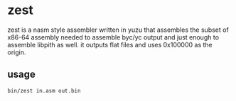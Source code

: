 # zest

zest is a nasm style assembler written in yuzu that assembles the subset of x86-64 assembly needed to assemble
byc/yc output and just enough to assemble libpith as well. it outputs flat files and uses 0x100000 as the origin.

## usage

	bin/zest in.asm out.bin

